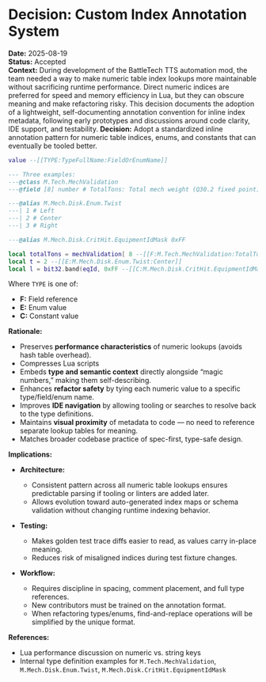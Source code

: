 # Decision: Custom Index Annotation System  
**Date:** 2025-08-19  
**Status:** Accepted  
**Context:** During development of the BattleTech TTS automation mod, the team needed a way to make numeric table index lookups more maintainable without sacrificing runtime performance. Direct numeric indices are preferred for speed and memory efficiency in Lua, but they can obscure meaning and make refactoring risky. This decision documents the adoption of a lightweight, self-documenting annotation convention for inline index metadata, following early prototypes and discussions around code clarity, IDE support, and testability.
**Decision:** Adopt a standardized inline annotation pattern for numeric table indices, enums, and constants that can eventually be tooled better.
```lua
value --[[TYPE:TypeFullName:FieldOrEnumName]]

--- Three examples:
---@class M.Tech.MechValidation
---@field [8] number # TotalTons: Total mech weight (Q30.2 fixed point)

---@alias M.Mech.Disk.Enum.Twist
---| 1 # Left
---| 2 # Center
---| 3 # Right

---@alias M.Mech.Disk.CritHit.EquipmentIdMask 0xFF

local totalTons = mechValidation[ 8 --[[F:M.Tech.MechValidation:TotalTons]] ]
local t = 2 --[[E:M.Mech.Disk.Enum.Twist:Center]]
local l = bit32.band(eqId, 0xFF --[[C:M.Mech.Disk.CritHit.EquipmentIdMask]])
```
Where `TYPE` is one of:  
- **F:** Field reference  
- **E:** Enum value  
- **C:** Constant value  

**Rationale:**  
- Preserves **performance characteristics** of numeric lookups (avoids hash table overhead).
- Compresses Lua scripts
- Embeds **type and semantic context** directly alongside “magic numbers,” making them self-describing.  
- Enhances **refactor safety** by tying each numeric value to a specific type/field/enum name.  
- Improves **IDE navigation** by allowing tooling or searches to resolve back to the type definitions.  
- Maintains **visual proximity** of metadata to code — no need to reference separate lookup tables for meaning.  
- Matches broader codebase practice of spec-first, type-safe design.

**Implications:**  
- **Architecture:**  
  - Consistent pattern across all numeric table lookups ensures predictable parsing if tooling or linters are added later.  
  - Allows evolution toward auto-generated index maps or schema validation without changing runtime indexing behavior.  

- **Testing:**  
  - Makes golden test trace diffs easier to read, as values carry in-place meaning.  
  - Reduces risk of misaligned indices during test fixture changes.

- **Workflow:**  
  - Requires discipline in spacing, comment placement, and full type references.  
  - New contributors must be trained on the annotation format.  
  - When refactoring types/enums, find-and-replace operations will be simplified by the unique format.  

**References:**  
- Lua performance discussion on numeric vs. string keys  
- Internal type definition examples for `M.Tech.MechValidation`, `M.Mech.Disk.Enum.Twist`, `M.Mech.Disk.CritHit.EquipmentIdMask`  
